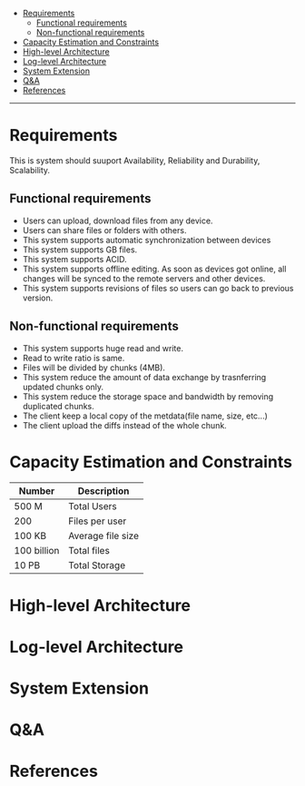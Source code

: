 - [Requirements](#requirements)
  - [Functional requirements](#functional-requirements)
  - [Non-functional requirements](#non-functional-requirements)
- [Capacity Estimation and Constraints](#capacity-estimation-and-constraints)
- [High-level Architecture](#high-level-architecture)
- [Log-level Architecture](#log-level-architecture)
- [System Extension](#system-extension)
- [Q&A](#qa)
- [References](#references)

------

# Requirements

This is system should suuport Availability, Reliability and Durability, Scalability.

## Functional requirements

* Users can upload, download files from any device.
* Users can share files or folders with others.
* This system supports automatic synchronization between devices
* This system supports GB files.
* This system supports ACID.
* This system supports offline editing. As soon as devices got online, all changes will be synced to the remote servers and other devices.
* This system supports revisions of files so users can go back to previous version.

## Non-functional requirements

* This system supports huge read and write.
* Read to write ratio is same.
* Files will be divided by chunks (4MB).
* This system reduce the amount of data exchange by trasnferring updated chunks only.
* This system reduce the storage space and bandwidth by removing duplicated chunks.
* The client keep a local copy of the metdata(file name, size, etc...)
* The client upload the diffs instead of the whole chunk.

# Capacity Estimation and Constraints

| Number                                       | Description      |
| -------------------------------------------- | ---------------- |
| 500 M   | Total Users |
| 200 | Files per user |
| 100 KB   | Average file size |
| 100 billion   | Total files |
| 10 PB   | Total Storage |

# High-level Architecture

# Log-level Architecture

# System Extension

# Q&A

# References
